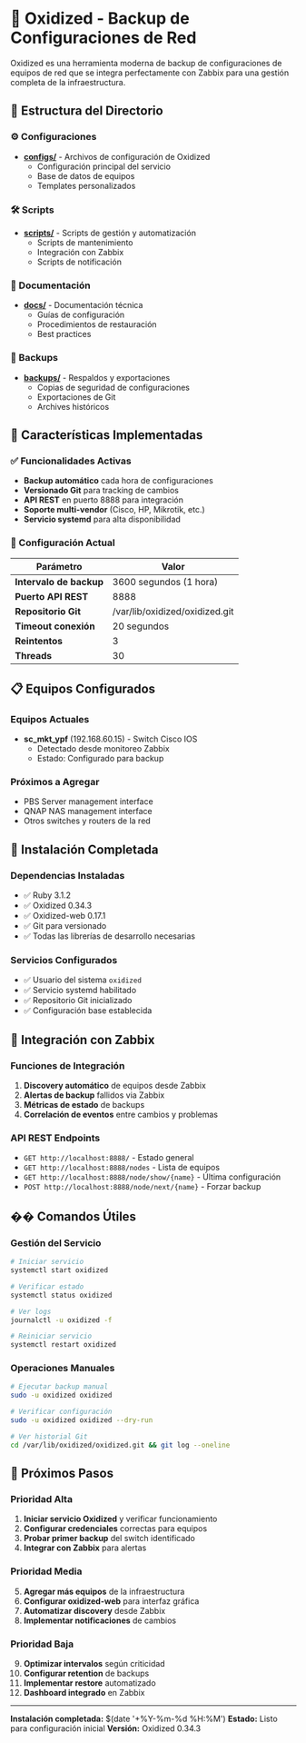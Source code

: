 # 🔄 Oxidized - Backup de Configuraciones de Red

Oxidized es una herramienta moderna de backup de configuraciones de equipos de red que se integra perfectamente con Zabbix para una gestión completa de la infraestructura.

## 📁 Estructura del Directorio

### ⚙️ Configuraciones
- **[configs/](configs/)** - Archivos de configuración de Oxidized
  - Configuración principal del servicio
  - Base de datos de equipos
  - Templates personalizados

### 🛠️ Scripts
- **[scripts/](scripts/)** - Scripts de gestión y automatización
  - Scripts de mantenimiento
  - Integración con Zabbix
  - Scripts de notificación

### 📖 Documentación
- **[docs/](docs/)** - Documentación técnica
  - Guías de configuración
  - Procedimientos de restauración
  - Best practices

### 💾 Backups
- **[backups/](backups/)** - Respaldos y exportaciones
  - Copias de seguridad de configuraciones
  - Exportaciones de Git
  - Archives históricos

## 🎯 Características Implementadas

### ✅ Funcionalidades Activas
- **Backup automático** cada hora de configuraciones
- **Versionado Git** para tracking de cambios
- **API REST** en puerto 8888 para integración
- **Soporte multi-vendor** (Cisco, HP, Mikrotik, etc.)
- **Servicio systemd** para alta disponibilidad

### 🔧 Configuración Actual

| Parámetro | Valor |
|-----------|-------|
| **Intervalo de backup** | 3600 segundos (1 hora) |
| **Puerto API REST** | 8888 |
| **Repositorio Git** | /var/lib/oxidized/oxidized.git |
| **Timeout conexión** | 20 segundos |
| **Reintentos** | 3 |
| **Threads** | 30 |

## 📋 Equipos Configurados

### Equipos Actuales
- **sc_mkt_ypf** (192.168.60.15) - Switch Cisco IOS
  - Detectado desde monitoreo Zabbix
  - Estado: Configurado para backup

### Próximos a Agregar
- PBS Server management interface
- QNAP NAS management interface
- Otros switches y routers de la red

## 🚀 Instalación Completada

### Dependencias Instaladas
- ✅ Ruby 3.1.2
- ✅ Oxidized 0.34.3
- ✅ Oxidized-web 0.17.1
- ✅ Git para versionado
- ✅ Todas las librerías de desarrollo necesarias

### Servicios Configurados
- ✅ Usuario del sistema `oxidized`
- ✅ Servicio systemd habilitado
- ✅ Repositorio Git inicializado
- ✅ Configuración base establecida

## 🔗 Integración con Zabbix

### Funciones de Integración
1. **Discovery automático** de equipos desde Zabbix
2. **Alertas de backup** fallidos via Zabbix
3. **Métricas de estado** de backups
4. **Correlación de eventos** entre cambios y problemas

### API REST Endpoints
- `GET http://localhost:8888/` - Estado general
- `GET http://localhost:8888/nodes` - Lista de equipos
- `GET http://localhost:8888/node/show/{name}` - Última configuración
- `POST http://localhost:8888/node/next/{name}` - Forzar backup

## �� Comandos Útiles

### Gestión del Servicio
```bash
# Iniciar servicio
systemctl start oxidized

# Verificar estado
systemctl status oxidized

# Ver logs
journalctl -u oxidized -f

# Reiniciar servicio
systemctl restart oxidized
```

### Operaciones Manuales
```bash
# Ejecutar backup manual
sudo -u oxidized oxidized

# Verificar configuración
sudo -u oxidized oxidized --dry-run

# Ver historial Git
cd /var/lib/oxidized/oxidized.git && git log --oneline
```

## 🔧 Próximos Pasos

### Prioridad Alta
1. **Iniciar servicio Oxidized** y verificar funcionamiento
2. **Configurar credenciales** correctas para equipos
3. **Probar primer backup** del switch identificado
4. **Integrar con Zabbix** para alertas

### Prioridad Media
5. **Agregar más equipos** de la infraestructura
6. **Configurar oxidized-web** para interfaz gráfica
7. **Automatizar discovery** desde Zabbix
8. **Implementar notificaciones** de cambios

### Prioridad Baja
9. **Optimizar intervalos** según criticidad
10. **Configurar retention** de backups
11. **Implementar restore** automatizado
12. **Dashboard integrado** en Zabbix

---

**Instalación completada:** $(date '+%Y-%m-%d %H:%M')
**Estado:** Listo para configuración inicial
**Versión:** Oxidized 0.34.3
